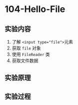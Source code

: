 # 104-Hello-File

## 实验内容
1. 了解 ```<input type="file">```元素
2. 获取 ```file``` 对象
3. 使用 ```FileReader``` 类
4. 获取文件数据

## 实验原理


## 实验过程



